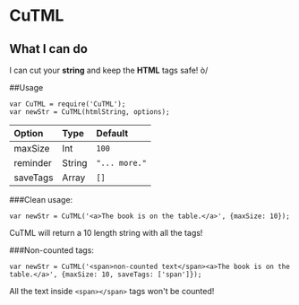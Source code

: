 # CuTML

## What I can do
I can cut your **string** and keep the **HTML** tags safe! ò/

##Usage
```
var CuTML = require('CuTML');
var newStr = CuTML(htmlString, options);
```
| Option | Type | Default
|:--|:--|:--
| maxSize | Int | `100` 
| reminder | String | `"... more."` 
| saveTags | Array | `[]`

###Clean usage:
```
var newStr = CuTML('<a>The book is on the table.</a>', {maxSize: 10});
```

CuTML will return a 10 length string with all the tags!

###Non-counted tags:
```
var newStr = CuTML('<span>non-counted text</span><a>The book is on the table.</a>', {maxSize: 10, saveTags: ['span']});
```
All the text inside `<span></span>` tags won't be counted!
